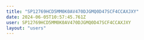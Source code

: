 ```yaml
---
title: "SP12769HCD5MM0K0AV470DJGMQ0D47SCF4CCAXJXY"
date: 2024-06-05T10:57:45.761Z
user: SP12769HCD5MM0K0AV470DJGMQ0D47SCF4CCAXJXY
layout: "users"
---
```

    